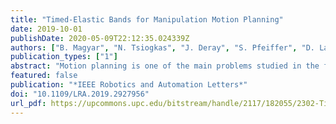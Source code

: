 ```yaml
---
title: "Timed-Elastic Bands for Manipulation Motion Planning"
date: 2019-10-01
publishDate: 2020-05-09T22:12:35.024339Z
authors: ["B. Magyar", "N. Tsiogkas", "J. Deray", "S. Pfeiffer", "D. Lane"]
publication_types: ["1"]
abstract: "Motion planning is one of the main problems studied in the field of robotics. However, it is still challenging for the state-of-the-art methods to handle multiple conditions that allow better paths to be found. For example, considering joint limits, path smoothness and a mixture of Cartesian and joint-space constraints at the same time pose a significant challenge for many of them. This letter proposes to use timed-elastic bands for representing the manipulation motion planning problem, allowing to apply continuously optimized constraints to the problem during the search for a solution. Due to the nature of our method, it is highly extensible with new constraints or optimization objectives. The proposed approach is compared against state-of-the-art methods in various manipulation scenarios. The results show that it is more consistent and less variant, while performing in a comparable manner to that of the state of the art. This behavior allows the proposed method to set a lower-bound performance guarantee for other methods to build upon."
featured: false
publication: "*IEEE Robotics and Automation Letters*"
doi: "10.1109/LRA.2019.2927956"
url_pdf: https://upcommons.upc.edu/bitstream/handle/2117/182055/2302-Timed-Elastic-Bands-for-Manipulation-Motion-Planning.pdf
---
```

